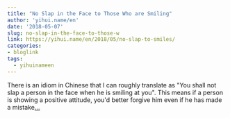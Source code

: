 ```yaml
---
title: "No Slap in the Face to Those Who are Smiling"
author: 'yihui.name/en'
date: '2018-05-07'
slug: no-slap-in-the-face-to-those-w
link: https://yihui.name/en/2018/05/no-slap-to-smiles/
categories:
- bloglink
tags:
  - yihuinameen
---
```


There is an idiom in Chinese that I can roughly translate as "You shall not slap a person in the face when he is smiling at you". This means if a person is showing a positive attitude, you'd better forgive him even if he has made a mistake[... <i class="fas fa-external-link-alt"></i>](https://yihui.name/en/2018/05/no-slap-to-smiles/)

